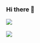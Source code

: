 ### Hi there 👋

<!--
**Jang-Boa/Jang-Boa** is a ✨ _special_ ✨ repository because its `README.md` (this file) appears on your GitHub profile.

Here are some ideas to get you started:

- 🔭 I’m currently working on ...
- 🌱 I’m currently learning ...
- 👯 I’m looking to collaborate on ...
- 🤔 I’m looking for help with ...
- 💬 Ask me about ...
- 📫 How to reach me: ...
- 😄 Pronouns: ...
- ⚡ Fun fact: ...
-->

<img src="https://github-readme-stats.vercel.app/api/top-langs/?username=Jang-Boa&layout=compact"><br><br>
<img src="https://github-readme-stats.vercel.app/api?username=Jang-Boa&show_icons=true">
